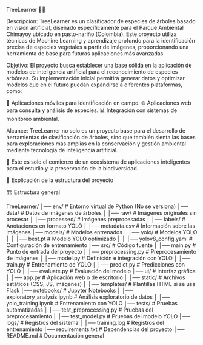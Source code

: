 TreeLearner 🌿🌳

Descripción:
TreeLearner es un clasificador de especies de árboles basado en visión artificial, diseñado específicamente para el Parque Ambiental Chimayoy ubicado en pasto-nariño (Colombia). Este proyecto utiliza técnicas de Machine Learning y aprendizaje profundo para la identificación precisa de especies vegetales a partir de imágenes, proporcionando una herramienta de base para futuras aplicaciones más avanzadas.

Objetivo:
El proyecto busca establecer una base sólida en la aplicación de modelos de inteligencia artificial para el reconocimiento de especies arbóreas. Su implementación inicial permitirá generar datos y optimizar modelos que en el futuro puedan expandirse a diferentes plataformas, como:

📱 Aplicaciones móviles para identificación en campo.
🌐 Aplicaciones web para consulta y análisis de especies.
📊 Integración con sistemas de monitoreo ambiental.

Alcance:
TreeLearner no solo es un proyecto base para el desarrollo de herramientas de clasificación de árboles, sino que también sienta las bases para exploraciones más amplias en la conservación y gestión ambiental mediante tecnología de inteligencia artificial.

🚀 Este es solo el comienzo de un ecosistema de aplicaciones inteligentes para el estudio y la preservación de la biodiversidad.

📂 Explicación de la estructura del proyecto

🏗 Estructura general

TreeLearner/
│── env/                   # Entorno virtual de Python (No se versiona)
│── data/                  # Datos de imágenes de árboles
│   │── raw/               # Imágenes originales sin procesar
│   │── processed/         # Imágenes preprocesadas
│   │── labels/            # Anotaciones en formato YOLO
│   │── metadata.csv       # Información sobre las imágenes
│── models/                # Modelos entrenados
│   │── yolo/              # Modelos YOLO
│   │   │── best.pt        # Modelo YOLO optimizado
│   │   │── yolov8_config.yaml  # Configuración de entrenamiento
│── src/                   # Código fuente
│   │── main.py            # Punto de entrada del proyecto
│   │── preprocessing.py   # Preprocesamiento de imágenes
│   │── model.py           # Definición e integración con YOLO
│   │── train.py           # Entrenamiento de YOLO
│   │── predict.py         # Predicciones con YOLO
│   │── evaluate.py        # Evaluación del modelo
│── ui/                    # Interfaz gráfica
│   │── app.py             # Aplicación web o de escritorio
│   │── static/            # Archivos estáticos (CSS, JS, imágenes)
│   │── templates/         # Plantillas HTML si se usa Flask
│── notebooks/             # Jupyter Notebooks
│   │── exploratory_analysis.ipynb  # Análisis exploratorio de datos
│   │── yolo_training.ipynb        # Entrenamiento con YOLO
│── tests/                 # Pruebas automatizadas
│   │── test_preprocessing.py  # Pruebas del preprocesamiento
│   │── test_model.py          # Pruebas del modelo YOLO
│── logs/                  # Registros del sistema
│   │── training.log        # Registros del entrenamiento
│── requirements.txt       # Dependencias del proyecto
│── README.md              # Documentación general
